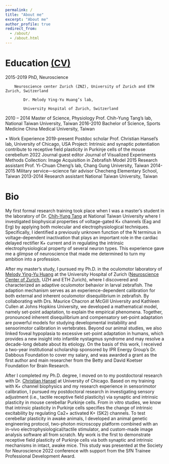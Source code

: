 ```yaml
---
permalink: /
title: "About me"
excerpt: "About me"
author_profile: true
redirect_from: 
  - /about/
  - /about.html
---
```


Education [(CV)](https://drive.google.com/file/d/1wPsGIdhGPTzao9tjaeOibYhgvG0w3zLN/view?usp=sharing)
==
2015-2019	PhD, Neuroscience

		Neuroscience center Zurich (ZNZ), University of Zurich and ETH Zurich, Switzerland
	    
            Dr. Melody Ying-Yu Huang’s lab,
	    
            University Hospital of Zurich, Switzerland
	    
2010 – 2014	Master of Science, Physiology
            Prof. Chih-Yung Tang’s lab,
            National Taiwan University, Taiwan
2016-2010		Bachelor of Science, Sports Medicine
            China Medical University, Taiwan

•	Work Experience
2019-present	Postdoc scholar
Prof. Christian Hansel’s lab,
University of Chicago, USA
Project: Intrinsic and synaptic potentiation contribute to receptive field plasticity in Purkinje cells of the mouse cerebellum
2022			Journal guest editor
			Journal of Visualized Experiments
			Methods Collection: Image Acquisition in Zebrafish Model
2015			Research assistant
Prof. Yi-Chuan Cheng’s lab,
Chang Gung University, Taiwan
2014-2015		Military service—science fair advisor
			Checheng Elementary School, Taiwan
2013-2014		Research assistant
			National Taiwan University, Taiwan


Bio
=

My first formal research training took place when I was a master’s student in the laboratory of Dr. [Chih-Yung Tang](http://physiology.mc.ntu.edu.tw/En/Faculty/Faculty?id=38&openid=2) at National Taiwan University where I investigated biophysical properties of voltage-gated K+ channels (Eag and Erg) by applying both molecular and electrophysiological techniques. Specifically, I identified a previously unknown function of the N terminus in voltage-dependent inactivation that plays an important role in the cardiac delayed rectifier K+ current and in regulating the intrinsic electrophysiological property of several neuron types. This experience gave me a glimpse of neuroscience that made me determined to turn my ambition into a profession. 

After my master’s study, I pursued my Ph.D. in the oculomotor laboratory of [Melody Ying-Yu Huang](https://zfin.org/action/profile/view/ZDB-LAB-160602-1) at the University Hospital of Zurich ([Neuroscience Center of Zurich](https://www.neuroscience.uzh.ch/en.html), UZH and ETH Zurich), where I discovered and characterized an adaptive oculomotor behavior in larval zebrafish. The adaption mechanism serves as an experience-dependent calibration for both external and inherent oculomotor disequilibrium in zebrafish. By collaborating with Drs. Maurice Chacron at McGill University and Kathleen Cullen at Johns Hopkins University, we developed a mathematical model, namely set-point adaptation, to explain the empirical phenomena. Together, pronounced inherent disequilibrium and compensatory set-point adaptation are powerful models for studying developmental instability and sensorimotor calibration in vertebrates. Beyond our animal studies, we also linked foveal hypoplasia to excessive set-point adaptation in humans, which provides a new insight into infantile nystagmus syndrome and may resolve a decade-long debate about its etiology. On the basis of this work, I received a two-year institutional scholarship sponsored by IPR Energy Group’s Dr. Dabbous Foundation to cover my salary, and was awarded a grant as the first author and main researcher from the Betty and David Koetser Foundation for Brain Research.

After I completed my Ph.D. degree, I moved on to my postdoctoral research with Dr. [Christian Hansel](http://www.hansellab-uchicago.com/) at University of Chicago. Based on my training with K+ channel biophysics and my research experience in sensorimotor calibration, I pursued my postdoctoral research in investigating sensory adjustment (i.e., tactile receptive field plasticity) via synaptic and intrinsic plasticity in mouse cerebellar Purkinje cells. From in vitro studies, we know that intrinsic plasticity in Purkinje cells specifies the change of intrinsic excitability by regulating Ca2+ activated K+ (SK2) channels. To test cerebellar plasticity in awake animals, I developed an animal genetic engineering protocol, two-photon microscopy platform combined with an in-vivo electrophysiological/tactile stimulator, and custom-made image analysis software all from scratch. My work is the first to demonstrate receptive field plasticity of Purkinje cells via both synaptic and intrinsic mechanisms in intact, awake mice. This study was presented at the Society for Neuroscience 2022 conference with support from the SfN Trainee Professional Development Award.
